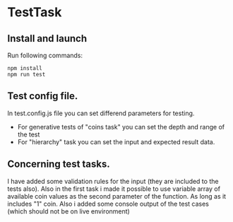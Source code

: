 # TestTask

## Install and launch
Run following commands:
```
npm install
npm run test
```

## Test config file.
In test.config.js file you can set differend parameters for testing.
* For generative tests of "coins task" you can set the depth and range of the test
* For "hierarchy" task you can set the input and expected result data.

## Concerning test tasks.
I have added some validation rules for the input (they are included to the tests also). Also in the first task i made it possible to use variable array of available coin values as the second parameter of the function. As long as it includes "1" coin. Also i added some console output of the test cases (which should not be on live environment)
